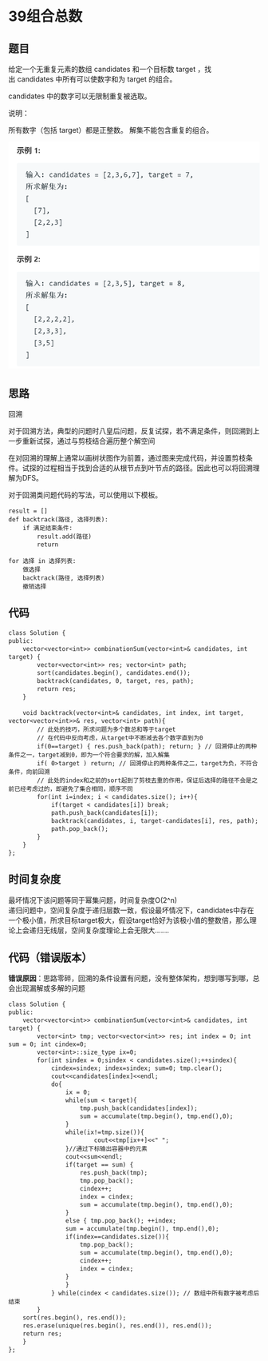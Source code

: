 # 39组合总数

## 题目

给定一个无重复元素的数组 candidates 和一个目标数 target ，找出 candidates 中所有可以使数字和为 target 的组合。

candidates 中的数字可以无限制重复被选取。

说明：

所有数字（包括 target）都是正整数。
解集不能包含重复的组合。

![avatar](pic/39组合总和.png)

## 思路

回溯  

对于回溯方法，典型的问题时八皇后问题，反复试探，若不满足条件，则回溯到上一步重新试探，通过与剪枝结合遍历整个解空间

在对回溯的理解上通常以画树状图作为前置，通过图来完成代码，并设置剪枝条件。试探的过程相当于找到合适的从根节点到叶节点的路径。因此也可以将回溯理解为DFS。

对于回溯类问题代码的写法，可以使用以下模板。

    result = []
    def backtrack(路径, 选择列表):
        if 满足结束条件:
            result.add(路径)
            return

    for 选择 in 选择列表:
        做选择
        backtrack(路径, 选择列表)
        撤销选择

## 代码

    class Solution {
    public:
        vector<vector<int>> combinationSum(vector<int>& candidates, int target) {
            vector<vector<int>> res; vector<int> path;
            sort(candidates.begin(), candidates.end());
            backtrack(candidates, 0, target, res, path);
            return res;
        }

        void backtrack(vector<int>& candidates, int index, int target, vector<vector<int>>& res, vector<int> path){
            // 此处的技巧，所求问题为多个数总和等于target
            // 在代码中反向考虑，从target中不断减去各个数字直到为0
            if(0==target) { res.push_back(path); return; } // 回溯停止的两种条件之一，target减到0，即为一个符合要求的解，加入解集
            if( 0>target ) return; // 回溯停止的两种条件之二，target为负，不符合条件，向前回溯
            // 此处的index和之前的sort起到了剪枝去重的作用，保证后选择的路径不会是之前已经考虑过的，即避免了集合相同，顺序不同
            for(int i=index; i < candidates.size(); i++){
                if(target < candidates[i]) break;
                path.push_back(candidates[i]);
                backtrack(candidates, i, target-candidates[i], res, path);
                path.pop_back();
            }
        }
    };

## 时间复杂度

最坏情况下该问题等同于幂集问题，时间复杂度O(2^n)  
递归问题中，空间复杂度于递归层数一致，假设最坏情况下，candidates中存在一个极小值，所求目标target极大，假设target恰好为该极小值的整数倍，那么理论上会递归无线层，空间复杂度理论上会无限大.......

## 代码（错误版本）

**错误原因**：思路零碎，回溯的条件设置有问题，没有整体架构，想到哪写到哪，总会出现漏解或多解的问题

    class Solution {
    public:
        vector<vector<int>> combinationSum(vector<int>& candidates, int target) {
            vector<int> tmp; vector<vector<int>> res; int index = 0; int sum = 0; int cindex=0;
            vector<int>::size_type ix=0;
            for(int sindex = 0;sindex < candidates.size();++sindex){
                cindex=sindex; index=sindex; sum=0; tmp.clear();
                cout<<candidates[index]<<endl;
                do{
                    ix = 0;
                    while(sum < target){
                        tmp.push_back(candidates[index]);
                        sum = accumulate(tmp.begin(), tmp.end(),0);
                    }
                    while(ix!=tmp.size()){
                            cout<<tmp[ix++]<<" ";
                    }//通过下标输出容器中的元素
                    cout<<sum<<endl;
                    if(target == sum) { 
                        res.push_back(tmp);
                        tmp.pop_back();
                        cindex++;
                        index = cindex;
                        sum = accumulate(tmp.begin(), tmp.end(),0);
                    }
                    else { tmp.pop_back(); ++index;
                    sum = accumulate(tmp.begin(), tmp.end(),0);
                    if(index==candidates.size()){
                        tmp.pop_back();
                        sum = accumulate(tmp.begin(), tmp.end(),0);
                        cindex++;
                        index = cindex;
                    }
                    }
                } while(cindex < candidates.size()); // 数组中所有数字被考虑后结束 
            }
        sort(res.begin(), res.end());
        res.erase(unique(res.begin(), res.end()), res.end());
        return res;
        }
    };

